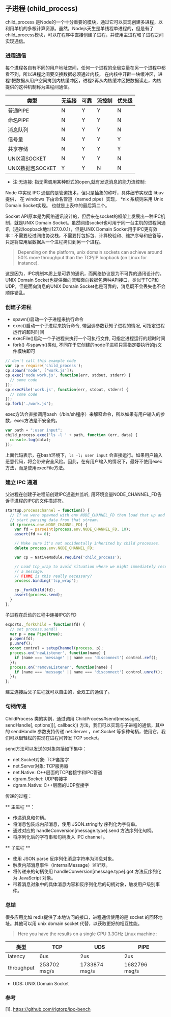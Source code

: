 
## 子进程 (child_process)

child_process 是Node的一个十分重要的模块，通过它可以实现创建多进程，以利用单机的多核计算资源。虽然，Nodejs天生是单线程单进程的，但是有了child_process模块，可以在程序中直接创建子进程，并使用主进程和子进程之间实现通信。

### 进程通信
每个进程各自有不同的用户地址空间，任何一个进程的全局变量在另一个进程中都看不到，所以进程之间要交换数据必须通过内核，
在内核中开辟一块缓冲区，进程1把数据从用户空间拷到内核缓冲区，进程2再从内核缓冲区把数据读走，内核提供的这种机制称为进程间通信。


类型 |	无连接 |	可靠  |	流控制	| 优先级
----|---------|------|----------| -----
普通PIPE |N   |	Y	|  Y		| N
命名PIPE| N	| Y     |	Y		| N
消息队列| N	| Y     |	Y		| N
信号量  | N	| Y     |	Y		| Y
共享存储| N	| Y     |	Y		| Y
UNIX流SOCKET	| N	| Y     |	Y	| N
UNIX数据包SOCKET|	Y	|Y	|N		| N


* 注:无连接: 指无需调用某种形式的open,就有发送消息的能力流控制:

Node 中实现 IPC 通信的是管道技术，但只是抽象的称呼，具体细节实现由 libuv提供， 在 windows 下由命名管道（named pipe）实现， *nix 系统则采用 Unix Domain Socket实现。 也就是上表中的最后第二个。

Socket API原本是为网络通讯设计的，但后来在socket的框架上发展出一种IPC机制，就是UNIX Domain Socket。虽然网络socket也可用于同一台主机的进程间通讯（通过loopback地址127.0.0.1），但是UNIX Domain Socket用于IPC更有效率：不需要经过网络协议栈，不需要打包拆包、计算校验和、维护序号和应答等，只是将应用层数据从一个进程拷贝到另一个进程。

> Depending on the platform, unix domain sockets can achieve around 50% more throughput than the TCP/IP loopback (on Linux for instance).

这是因为，IPC机制本质上是可靠的通讯，而网络协议是为不可靠的通讯设计的。UNIX Domain Socket也提供面向流和面向数据包两种API接口，类似于TCP和UDP，但是面向消息的UNIX Domain Socket也是可靠的，消息既不会丢失也不会顺序错乱。


### 创建子进程
* spawn()启动一个子进程来执行命令
* exec()启动一个子进程来执行命令, 带回调参数获知子进程的情况, 可指定进程运行的超时时间
* execFile()启动一个子进程来执行一个可执行文件, 可指定进程运行的超时时间
* fork() 与spawn()类似, 不同在于它创建的node子进程只需指定要执行的js文件模块即可
```js
// don't call this example code
var cp = require('child_process');
cp.spawn('node', ['work.js']);
cp.exec('node work.js', function(err, stdout, stderr) {
  // some code
});
cp.execFile('work.js', function(err, stdout, stderr) {
  // some code
});
cp.fork('./work.js');
```

exec方法会直接调用bash（/bin/sh程序）来解释命令，所以如果有用户输入的参数，exec方法是不安全的。
```js
var path = ";user input";
child_process.exec('ls -l ' + path, function (err, data) {
  console.log(data);
});
```
上面代码表示，在bash环境下，`ls -l; user input`
会直接运行。如果用户输入恶意代码，将会带来安全风险。因此，在有用户输入的情况下，最好不使用exec方法，而是使用execFile方法。



### 建立 IPC 通道
父进程在创建子进程前创建IPC通道并监听, 用环境变量NODE_CHANNEL_FD告诉子进程的IPC的文件描述符。
```js
startup.processChannel = function() {
  // If we were spawned with env NODE_CHANNEL_FD then load that up and
  // start parsing data from that stream.
  if (process.env.NODE_CHANNEL_FD) {
    var fd = parseInt(process.env.NODE_CHANNEL_FD, 10);
    assert(fd >= 0);

    // Make sure it's not accidentally inherited by child processes.
    delete process.env.NODE_CHANNEL_FD;

    var cp = NativeModule.require('child_process');

    // Load tcp_wrap to avoid situation where we might immediately receive
    // a message.
    // FIXME is this really necessary?
    process.binding('tcp_wrap');

    cp._forkChild(fd);
    assert(process.send);
  }
};

```

子进程在启动的过程中连接IPC的FD
```js
exports._forkChild = function(fd) {
  // set process.send()
  var p = new Pipe(true);
  p.open(fd);
  p.unref();
  const control = setupChannel(process, p);
  process.on('newListener', function(name) {
    if (name === 'message' || name === 'disconnect') control.ref();
  });
  process.on('removeListener', function(name) {
    if (name === 'message' || name === 'disconnect') control.unref();
  });
};
```
建立连接后父子进程就可以自由的，全双工的通信了。


### 句柄传递

ChildProcess 类的实例，通过调用 ChildProcess#send(message[, sendHandle[, options]][, callback]) 方法，我们可以实现与子进程的通信，其中的 sendHandle 参数支持传递 net.Server ，net.Socket 等多种句柄，使用它，我们可以很轻松的实现在进程间转发 TCP socket。

send方法可以发送的对象包括如下集中：

- net.Socket对象: TCP套接字
- net.Server对象: TCP服务器
- net.Native: C++层面的TCP套接字和IPC管道
- dgram.Socket: UDP套接字
- dgram.Native: C++层面的UDP套接字

传递的过程：

** 主进程 **：

- 传递消息和句柄。
- 将消息包装成内部消息，使用 JSON.stringify 序列化为字符串。
- 通过对应的 handleConversion[message.type].send 方法序列化句柄。
- 将序列化后的字符串和句柄发入 IPC channel 。

** 子进程 **

- 使用 JSON.parse 反序列化消息字符串为消息对象。
- 触发内部消息事件（internalMessage）监听器。
- 将传递来的句柄使用 handleConversion[message.type].got 方法反序列化为 JavaScript 对象。
- 带着消息对象中的具体消息内容和反序列化后的句柄对象，触发用户级别事件。


### 总结
很多应用比如 redis提供了本地访问的接口，进程通信使用的是 socket 的回环地址。其他可以用 unix domain socket
代替，以获取更好的相互性能。

> Here you have the results on a single CPU 3.3GHz Linux machine :

类型  |   TCP | UDS |  PIPE
-----| -----| ------| ----
latency | 6us | 2us | 2us 
throughput | 253702 msg/s| 1733874 msg/s | 1682796 msg/s

* UDS: UNIX Domain Socket


### 参考

[1]. https://github.com/rigtorp/ipc-bench

